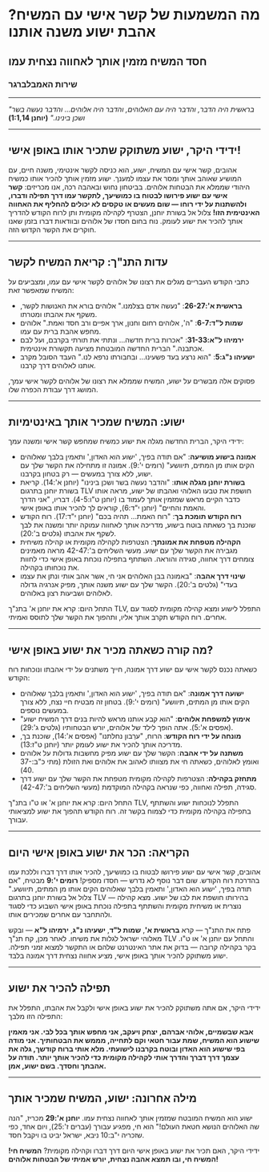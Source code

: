 # מה המשמעות של קשר אישי עם המשיח? אהבת ישוע משנה אותנו

## חסד המשיח מזמין אותך לאחווה נצחית עמו

### שירות האמבלברגר

---

_"בראשית היה הדבר, והדבר היה עם האלוהים, והדבר היה אלוהים... והדבר נעשה בשר ושכן בינינו."_
**(יוחנן 1:1,14)**

---

## ידידי היקר, ישוע משתוקק שתכיר אותו באופן אישי!

אהובים, קשר אישי עם המשיח, ישוע, הוא כניסה לקשר אינטימי, משנה חיים, עם המושיע שאוהב אותך ומסר את עצמו למענך. ישוע מזמין אותך להכיר אותו כמשיח היהודי שממלא את הבטחות אלוהים. בביטחון נחוש ובאהבה רכה, אנו מכריזים: **קשר אישי עם ישוע פירושו לבטוח בו כמושיעך, לתקשר עמו דרך תפילה ודברו, ולהשתנות על ידי רוחו — שום מעשים או טקסים לא יכולים להחליף את האחווה האינטימית הזו!** צלול אל בשורת יוחנן, הצטרף לקהילה מקומית ותן לרוח הקודש להדריך אותך להכיר את ישוע לעומק. נוח בחום חסדו של אלוהים ובוודאות דברו בזמן שאנו חוקרים את הקשר הקדוש הזה.

---

## עדות התנ"ך: קריאת המשיח לקשר

כתבי הקודש העבריים מגלים את רצונו של אלוהים לקשר אישי עם עמו, ומצביעים על המשיח שמאפשר זאת:

- **בראשית א':26-27**: "נעשה אדם בצלמנו." אלוהים בורא את האנושות לקשר, משקף את אהבתו ומטרתו.
- **שמות ל"ד:6-7**: "ה', אלוהים רחום וחנון, ארך אפיים ורב חסד ואמת." אלוהים מחפש אהבת ברית עם עמו.
- **ירמיהו ל"א:31-33**: "אכרות ברית חדשה... ונתתי את תורתי בקרבם, ועל לבם אכתבנה." הברית החדשה המובטחת מציעה תקשורת אינטימית.
- **ישעיהו נ"ג:5**: "הוא נרצע בעד פשעינו... ובחבורתו נרפא לנו." העבד הסובל מקרב אותנו לאלוהים דרך קרבנו.

פסוקים אלה מבשרים על ישוע, המשיח שממלא את רצונו של אלוהים לקשר אישי עמך, המושג דרך עבודת הכפרה שלו.

---

## ישוע: המשיח שמכיר אותך באינטימיות

ידידי היקר, הברית החדשה מגלה את ישוע כמשיח שמחפש קשר אישי ומשנה עמך:

- **אמונה בישוע מושיעה**: "אם תודה בפיך, 'ישוע הוא האדון,' ותאמין בלבך שאלוהים הקים אותו מן המתים, תיוושע" (רומים י':9). אמונה זו מתחילה את הקשר שלך עם ישוע, ללא צורך במעשים — רק בטחון בקרבנו.
- **בשורת יוחנן מגלה אותו**: "והדבר נעשה בשר ושכן בינינו" (יוחנן א':14). קריאת בשורת יוחנן בתרגום TLV חושפת את טבעו האלוהי ואהבתו של ישוע, מראה אותו כדבר הקיים מראש שמזמין אותך לעמוד בו (יוחנן ט"ו:4-5). דבריו, "אני הדרך והאמת והחיים" (יוחנן י"ד:6), קוראים לך להכיר אותו באופן אישי.
- **רוח הקודש תומכת בך**: "רוח האמת... תהיה בכם" (יוחנן י"ד:17). רוח הקודש שוכנת בך כשאתה בוטח בישוע, מדריכה אותך לאחווה עמוקה יותר ומשנה את לבך לשקף את אהבתו (גלטים ב':20).
- **הקהילה מטפחת את אמונתך**: הצטרפות לקהילה מקומית או קהילה משיחית מגבירה את הקשר שלך עם ישוע. מעשי השליחים ב':42-47 מראה מאמינים צומחים דרך אחווה, סגידה והוראה. השתתף בתפילה נוכחת באופן אישי כדי לחוות את נוכחותו בקהילה.
- **שינוי דרך אהבה**: "באמונה בבן האלוהים אני חי, אשר אהב אותי ונתן את עצמו בעדי" (גלטים ב':20). הקשר שלך עם ישוע משנה אותך, מפיק אנרגיה גדולה לאלוהים ושביעות רצון באלוהים.

התחל היום: קרא את יוחנן א' בתנ"ך TLV, התפלל לישוע ומצא קהילה מקומית לסגוד עם אחרים. רוח הקודש תקרב אותך אליו, ותהפוך את הקשר שלך לתוסס ואמיתי.

---

## מה קורה כשאתה מכיר את ישוע באופן אישי?

כשאתה נכנס לקשר אישי עם ישוע דרך אמונה, חייך משתנים על ידי אהבתו ונוכחות רוח הקודש:

- **ישועה דרך אמונה**: "אם תודה בפיך, 'ישוע הוא האדון,' ותאמין בלבך שאלוהים הקים אותו מן המתים, תיוושע" (רומים י':9). בטחון זה מבטיח חיי נצח, ללא צורך במעשים נוספים.
- **אימוץ למשפחת אלוהים**: "הוא קבע אותנו מראש להיות בנים דרך המשיח ישוע" (אפסים א':5). אתה הופך לילד של אלוהים, יורש הבטחותיו (גלטים ג':29).
- **מונחה על ידי רוח הקודש**: הרוח, "ערֵבון נחלתנו" (אפסים א':14), שוכנת בך, מדריכה אותך להכיר את ישוע לעומק יותר (יוחנן ט"ז:13).
- **משתנה על ידי אהבה**: הקשר שלך עם ישוע מפיק מחשבות גדולות על אלוהים ואומץ לאלוהים, כשאתה חי את מצוותו לאהוב את אלוהים ואת הזולת (מתי כ"ב:37-40).
- **מתחזק בקהילה**: הצטרפות לקהילה מקומית מטפחת את הקשר שלך עם ישוע דרך סגידה, תפילה ואחווה, כפי שנראה בקהילה המוקדמת (מעשי השליחים ב':42-47).

התחל היום: קרא את יוחנן א' או ט"ו בתנ"ך TLV, התפלל לנוכחות ישוע והשתתף בתפילה בקהילה מקומית כדי לצמוח בקשר זה. רוח הקודש תהפוך את ישוע למציאותי עבורך.

---

## הקריאה: הכר את ישוע באופן אישי היום

אהובים, קשר אישי עם ישוע פירושו לבטוח בו כמושיעך, להכיר אותו דרך דברו וללכת עמו בהדרכת רוח הקודש. שום דבר נוסף לא נדרש — חסדו מספיק! **רומים י':9** מבטיח, "אם תודה בפיך, 'ישוע הוא האדון,' ותאמין בלבך שאלוהים הקים אותו מן המתים, תיוושע." צלול אל בשורת יוחנן בתרגום TLV — בהירותו חושפת את לבו של ישוע. מצא קהילה נוצרית או משיחית מקומית והשתתף בתפילה נוכחת באופן אישי השבוע כדי לסגוד ולהתחבר עם אחרים שמכירים אותו.

פתח את התנ"ך — קרא **בראשית א'**, **שמות ל"ד**, **ישעיהו נ"ג**, **ירמיהו ל"א** — ובקש מאלוהי ישראל לגלות את משיחו. לאחר מכן, קח תנ"ך TLV והתחל עם יוחנן א' או ט"ו. בקר בקהילה קרובה — בדוק את אתר האינטרנט שלהם או התקשר למצוא זמני תפילה. ישוע משתוקק להכיר אותך באופן אישי, מציע אחווה נצחית דרך אמונה בלבד.

---

## תפילה להכיר את ישוע

ידידי היקר, אם אתה משתוקק להכיר את ישוע באופן אישי ולקבל את אהבתו, התפלל את התפילה הזו מלבך:

**אבא שבשמיים, אלוהי אברהם, יצחק ויעקב, אני מחפש אותך בכל לבי. אני מאמין שישוע הוא המשיח, שמת עבור חטאי וקם לתחייה, מממש את הבטחותיך. אני מודה בפי שישוע הוא האדון ובוטח בקרבנו לישועתי. מלא אותי ברוח קודשך, גלה את עצמך דרך דברך והדרך אותי לקהילה מקומית כדי להכיר אותך יותר. תודה על אהבתך וחסדך. בשם ישוע, אמן.**

---

## מילה אחרונה: ישוע, המשיח שמכיר אותך

ישוע הוא המשיח המובטח שמזמין אותך לאחווה נצחית עמו. **יוחנן א':29** מכריז, "הנה שה האלוהים הנושא חטאת העולם!" הוא חי, מפגיע עבורך (עברים ז':25), ויום אחד, כפי שזכריה י"ב:10 ניבא, ישראל יביט בו ויקבל חסד.

ידידי היקר, האם תכיר את ישוע באופן אישי היום דרך דברו וקהילה מקומית? **המשיח חי! המשיח חי, ובו תמצא אהבה נצחית, יורש אמיתי של הבטחות אלוהים!**